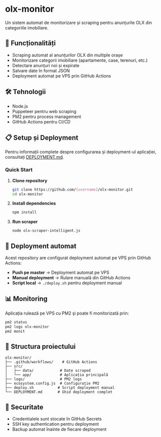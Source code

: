 # olx-monitor

Un sistem automat de monitorizare și scraping pentru anunțurile OLX din categoriile imobiliare.

## 🚀 Funcționalități

- Scraping automat al anunțurilor OLX din multiple orașe
- Monitorizare categorii imobiliare (apartamente, case, terenuri, etc.)
- Detectare anunțuri noi și expirate
- Salvare date în format JSON
- Deployment automat pe VPS prin GitHub Actions

## 🛠️ Tehnologii

- Node.js
- Puppeteer pentru web scraping
- PM2 pentru process management
- GitHub Actions pentru CI/CD

## 📋 Setup și Deployment

Pentru informații complete despre configurarea și deployment-ul aplicației, consultați [DEPLOYMENT.md](./DEPLOYMENT.md).

### Quick Start

1. **Clone repository**
   ```bash
   git clone https://github.com/[username]/olx-monitor.git
   cd olx-monitor
   ```

2. **Install dependencies**
   ```bash
   npm install
   ```

3. **Run scraper**
   ```bash
   node olx-scraper-intelligent.js
   ```

## 🔄 Deployment automat

Acest repository are configurat deployment automat pe VPS prin GitHub Actions:

- **Push pe master** → Deployment automat pe VPS
- **Manual deployment** → Rulare manuală din GitHub Actions
- **Script local** → `./deploy.sh` pentru deployment manual

## 📊 Monitoring

Aplicația rulează pe VPS cu PM2 și poate fi monitorizată prin:
```bash
pm2 status
pm2 logs olx-monitor
pm2 monit
```

## 📁 Structura proiectului

```
olx-monitor/
├── .github/workflows/    # GitHub Actions
├── src/
│   ├── data/            # Date scraped
│   └── app/             # Aplicația principală
├── logs/                # PM2 logs
├── ecosystem.config.js  # Configurație PM2
├── deploy.sh           # Script deployment manual
└── DEPLOYMENT.md       # Ghid deployment complet
```

## 🔐 Securitate

- Credentialele sunt stocate în GitHub Secrets
- SSH key authentication pentru deployment
- Backup automat înainte de fiecare deployment